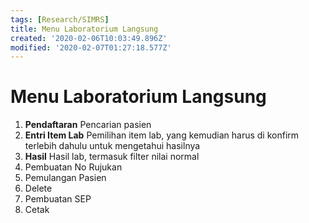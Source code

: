 ```yaml
---
tags: [Research/SIMRS]
title: Menu Laboratorium Langsung
created: '2020-02-06T10:03:49.896Z'
modified: '2020-02-07T01:27:18.577Z'
---
```


# Menu Laboratorium Langsung

1. **Pendaftaran**
   Pencarian pasien 
2. **Entri Item Lab**
   Pemilihan item lab, yang kemudian harus di konfirm terlebih dahulu untuk mengetahui hasilnya
3. **Hasil**
   Hasil lab, termasuk filter nilai normal 
4. Pembuatan No Rujukan
5. Pemulangan Pasien
6. Delete
7. Pembuatan SEP
8. Cetak

